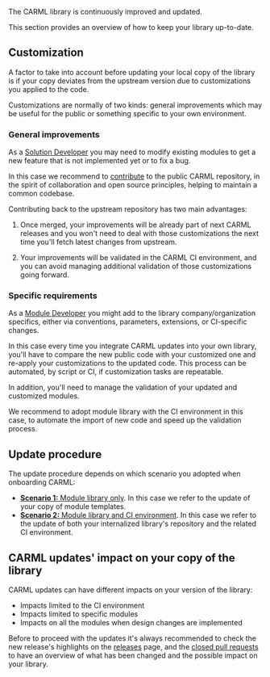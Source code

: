 The CARML library is continuously improved and updated.

This section provides an overview of how to keep your library up-to-date.

## Customization

A factor to take into account before updating your local copy of the library is if your copy deviates from the upstream version due to customizations you applied to the code.

Customizations are normally of two kinds: general improvements which may be useful for the public or something specific to your own environment.

### General improvements

As a [Solution Developer](./The%20context%20-%20Logical%20layers%20and%20personas#solution-developer) you may need to modify existing modules to get a new feature that is not implemented yet or to fix a bug.

In this case we recommend to [contribute](./Contribution%20guide) to the public CARML repository, in the spirit of collaboration and open source principles, helping to maintain a common codebase.

Contributing back to the upstream repository has two main advantages:

1. Once merged, your improvements will be already part of next CARML releases and you won't need to deal with those customizations the next time you'll fetch latest changes from upstream.

1. Your improvements will be validated in the CARML CI environment, and you can avoid managing additional validation of those customizations going forward.

### Specific requirements

As a [Module Developer](./The%20context%20-%20Logical%20layers%20and%20personas#module-developer) you might add to the library company/organization specifics, either via conventions, parameters, extensions, or CI-specific changes.

In this case every time you integrate CARML updates into your own library, you'll have to compare the new public code with your customized one and re-apply your customizations to the updated code. This process can be automated, by script or CI, if customization tasks are repeatable.

In addition, you'll need to manage the validation of your updated and customized modules.

We recommend to adopt module library with the CI environment in this case, to automate the import of new code and speed up the validation process.

## Update procedure

The update procedure depends on which scenario you adopted when onboarding CARML:
- [**Scenario 1:** Module library only](./Fetching%20latest%20changes%20-%20Scenario%201%20Module%20library%20only). In this case we refer to the update of your copy of module templates.
- [**Scenario 2:** Module library and CI environment](./Fetching%20latest%20changes%20-%20Scenario%202%20Module%20library%20and%20CI%20environment). In this case we refer to the update of both your internalized library's repository and the related CI environment.

## CARML updates' impact on your copy of the library

CARML updates can have different impacts on your version of the library:

- Impacts limited to the CI environment
- Impacts limited to specific modules
- Impacts on all the modules when design changes are implemented

Before to proceed with the updates it's always recommended to check the new release's highlights on the [releases](https://github.com/Azure/ResourceModules/releases) page, and the [closed pull requests](https://github.com/Azure/ResourceModules/pulls?q=is%3Apr+is%3Aclosed) to have an overview of what has been changed and the possible impact on your library.
